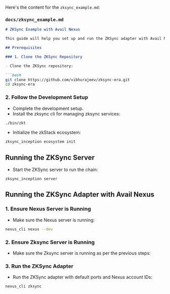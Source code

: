 Here's the content for the `zksync_example.md`:

### **`docs/zksync_example.md`**

```markdown
# ZKSync Example with Avail Nexus

This guide will help you set up and run the ZKSync adapter with Avail Nexus.

## Prerequisites

### 1. Clone the ZKSync Repository

- Clone the ZKSync repository:

```bash
git clone https://github.com/vibhurajeev/zksync-era.git
cd zksync-era
```

### 2. Follow the Development Setup
- Complete the development setup.
- Install the zksync cli for managing zksync services:

```bash
./bin/zkt
```

- Initialize the zkStack ecosystem:

```bash
zksync_inception ecosystem init
```

## Running the ZKSync Server

- Start the ZKSync server to run the chain:

```bash
zksync_inception server
```

## Running the ZKSync Adapter with Avail Nexus

### 1. Ensure Nexus Server is Running

- Make sure the Nexus server is running:

```zsh
nexus_cli nexus --dev
```

### 2. Ensure Zksync Server is Running

- Make sure the Zksync server is running as per the previous steps:

### 3. Run the ZKSync Adapter

- Run the ZKSync adapter with default ports and Nexus account IDs:

```zsh
nexus_cli zksync
```
